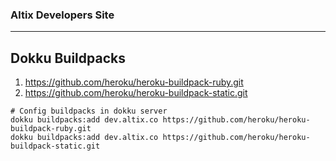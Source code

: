 ### Altix Developers Site

___

## Dokku Buildpacks

1. https://github.com/heroku/heroku-buildpack-ruby.git
2. https://github.com/heroku/heroku-buildpack-static.git

```
# Config buildpacks in dokku server
dokku buildpacks:add dev.altix.co https://github.com/heroku/heroku-buildpack-ruby.git
dokku buildpacks:add dev.altix.co https://github.com/heroku/heroku-buildpack-static.git

```
